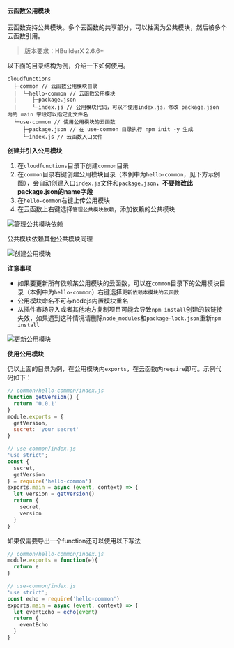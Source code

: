 #### 云函数公用模块

云函数支持公共模块。多个云函数的共享部分，可以抽离为公共模块，然后被多个云函数引用。

> 版本要求：HBuilderX 2.6.6+

以下面的目录结构为例，介绍一下如何使用。

```
cloudfunctions
  ├─common // 云函数公用模块目录
  |  └─hello-common // 云函数公用模块
  |     ├─package.json
  |     └─index.js // 公用模块代码，可以不使用index.js，修改 package.json 内的 main 字段可以指定此文件名
  └─use-common // 使用公用模块的云函数
     ├─package.json // 在 use-common 目录执行 npm init -y 生成
     └─index.js // 云函数入口文件
```

**创建并引入公用模块**

1. 在`cloudfunctions`目录下创建`common`目录
2. 在`common`目录右键创建公用模块目录（本例中为`hello-common`，见下方示例图），会自动创建入口`index.js`文件和`package.json`，**不要修改此package.json的name字段**
3. 在`hello-common`右键上传公用模块
4. 在云函数上右键选择`管理公共模块依赖`，添加依赖的公共模块

![管理公共模块依赖](https://qiniu-web-assets.dcloud.net.cn/unidoc/zh/manage-common.png)

公共模块依赖其他公共模块同理

![创建公用模块](https://img.cdn.aliyun.dcloud.net.cn/uni-app/uniCloud/create-common-module.jpg)

**注意事项**

- 如果要更新所有依赖某公用模块的云函数，可以在`common`目录下的公用模块目录（本例中为`hello-common`）右键选择`更新依赖本模块的云函数`
- 公用模块命名不可与nodejs内置模块重名
- 从插件市场导入或者其他地方复制项目可能会导致`npm install`创建的软链接失效，如果遇到这种情况请删除`node_modules`和`package-lock.json`重新`npm install`

![更新公用模块](https://img.cdn.aliyun.dcloud.net.cn/uni-app/uniCloud/update-common-module.jpg)

**使用公用模块**

仍以上面的目录为例，在公用模块内`exports`，在云函数内`require`即可。示例代码如下：

```js
// common/hello-common/index.js
function getVersion() {
  return '0.0.1'
}
module.exports = {
  getVersion,
  secret: 'your secret'
}
```

```js
// use-common/index.js
'use strict';
const {
  secret,
  getVersion
} = require('hello-common')
exports.main = async (event, context) => {
  let version = getVersion()
  return {
    secret,
    version
  }
}
```

如果仅需要导出一个function还可以使用以下写法

```js
// common/hello-common/index.js
module.exports = function(e){
  return e
}
```

```js
// use-common/index.js
'use strict';
const echo = require('hello-common')
exports.main = async (event, context) => {
  let eventEcho = echo(event)
  return {
    eventEcho
  }
}
```
